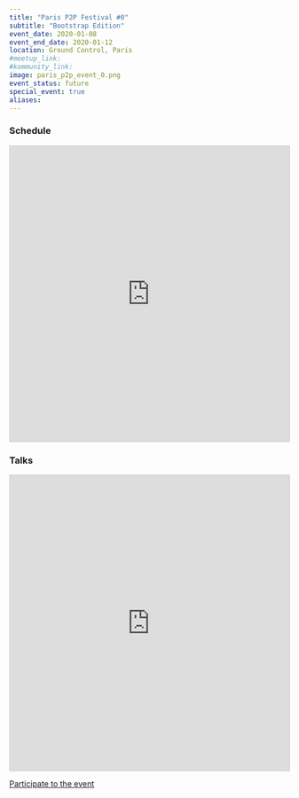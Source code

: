 ```yaml
---
title: "Paris P2P Festival #0"
subtitle: "Bootstrap Edition"
event_date: 2020-01-08
event_end_date: 2020-01-12
location: Ground Control, Paris
#meetup_link:
#kommunity_link:
image: paris_p2p_event_0.png
event_status: future
special_event: true
aliases:
---
```


### <i class="far fa-presentation"></i>Schedule

<iframe src="https://calendar.google.com/calendar/embed?src=berty.tech_e5kpnvv1kip1ae69s5295dn5k8%40group.calendar.google.com&ctz=Europe%2FParis" frameborder="0" width="100%" height="533" style="background: transparent; border: 1px solid #ccc;"></iframe>

### <i class="far fa-presentation"></i>Talks

<iframe class="airtable-embed" src="https://airtable.com/embed/shr3szZ0ouyvZcPw8?backgroundColor=purple" frameborder="0" onmousewheel="" width="100%" height="533" style="background: transparent; border: 1px solid #ccc;"></iframe>

[Participate to the event](https://crpt.fyi/join-paris-p2p-festival-form)
